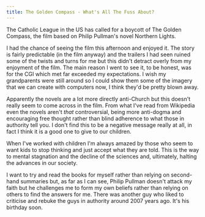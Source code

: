 ```yaml
---
title: The Golden Compass - What's All The Fuss About?
---
```

The Catholic League in the US has called for a boycott of The Golden Compass, the film based on Philip Pullman's novel Northern Lights.

I had the chance of seeing the film this afternoon and enjoyed it. The story is fairly predictable (in the film anyway) and the trailers I had seen ruined some of the twists and turns for me but this didn't detract overly from my enjoyment of the film. The main reason I went to see it, to be honest, was for the CGI which met far exceeded my expectations. I wish my grandparents were still around so I could show them some of the imagery that we can create with computers now, I think they'd be pretty blown away.

Apparently the novels are a lot more directly anti-Church but this doesn't really seem to come across in the film. From what I've read from Wikipedia even the novels aren't _that_ controversial, being more anti-dogma and encouraging free thought rather than blind adherence to what those in authority tell you. I don't find this to be a negative message really at all, in fact I think it is a good one to give to our children.

When I've worked with children I'm always amazed by those who seem to want kids to stop thinking and just accept what they are told. This is the way to mental stagnation and the decline of the sciences and, ultimately, halting the advances in our society.

I want to try and read the books for myself rather than relying on second-hand summaries but, as far as I can see, Philip Pullman doesn't attack my faith but he challenges me to form my own beliefs rather than relying on others to find the answers for me. There was another guy who liked to criticise and rebuke the guys in authority around 2007 years ago. It's his birthday soon.
